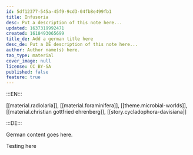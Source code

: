 ```yaml
---
id: 5df12377-545a-45f9-9cd3-04fb8e499fb1
title: Infusoria
desc: Put a description of this note here...
updated: 1637319992471
created: 1618493065699
title_de: Add a german title here
desc_de: Put a DE description of this note here...
author: Author name(s) here.
tao_type: material
cover_image: null
license: CC BY-SA
published: false
feature: true
---
```


:::EN:::

[[material.radiolaria]], [[material.foraminifera]], [[theme.microbial-worlds]], [[material.christian gottfried ehrenberg]], [[story.cycladophora-davisiana]]

:::DE:::

German content goes here.

Testing here
